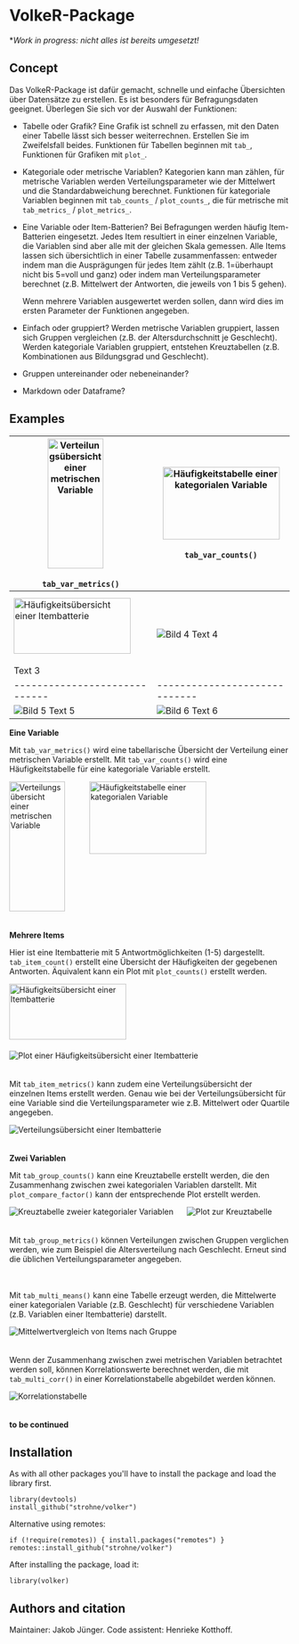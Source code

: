 # VolkeR-Package

**Work in progress: nicht alles ist bereits umgesetzt!*

## Concept

Das VolkeR-Package ist dafür gemacht, schnelle und einfache Übersichten über Datensätze zu erstellen. 
Es ist besonders für Befragungsdaten geeignet. Überlegen Sie sich vor der Auswahl der Funktionen:

- Tabelle oder Grafik? 
  Eine Grafik ist schnell zu erfassen, mit den Daten einer Tabelle lässt sich besser weiterrechnen. Erstellen Sie im Zweifelsfall beides.
  Funktionen für Tabellen beginnen mit `tab_`, Funktionen für Grafiken mit `plot_`.
  
- Kategoriale oder metrische Variablen? 
  Kategorien kann man zählen, für metrische Variablen werden Verteilungsparameter wie der Mittelwert und die Standardabweichung berechnet.
  Funktionen für kategoriale Variablen beginnen mit `tab_counts_` / `plot_counts_`, die für metrische mit `tab_metrics_` / `plot_metrics_`.
  
- Eine Variable oder Item-Batterien? 
  Bei Befragungen werden häufig Item-Batterien eingesetzt. Jedes Item resultiert in einer einzelnen Variable, die Variablen sind aber alle mit der gleichen Skala gemessen.
  Alle Items lassen sich übersichtlich in einer Tabelle zusammenfassen: entweder indem man die Ausprägungen für jedes Item zählt (z.B. 1=überhaupt nicht bis 5=voll und ganz) 
  oder indem man Verteilungsparameter berechnet (z.B. Mittelwert der Antworten, die jeweils von 1 bis 5 gehen).
  
  Wenn mehrere Variablen ausgewertet werden sollen, dann wird dies im ersten Parameter der Funktionen angegeben.
  
- Einfach oder gruppiert?
  Werden metrische Variablen gruppiert, lassen sich Gruppen vergleichen (z.B. der Altersdurchschnitt je Geschlecht).
  Werden kategoriale Variablen gruppiert, entstehen Kreuztabellen (z.B. Kombinationen aus Bildungsgrad und Geschlecht).

- Gruppen untereinander oder nebeneinander?

- Markdown oder Dataframe?


## Examples


|  <img src="plots/tab_var_metrics.png" alt="Verteilungsübersicht einer metrischen Variable" title="Verteilungsübersicht" width="100" height="233" style="margin-right: 20px; margin-bottom: 20px; vertical-align: top;"> `tab_var_metrics()` | <img src="plots/tab_var_counts.png" alt="Häufigkeitstabelle einer kategorialen Variable" title="Häufigkeitstabelle" width="210" height="130" style="margin-left: px; margin-bottom: 20px; vertical-align: top;"> `tab_var_counts()` |
|-----------------------------|-----------------------------|
| <img src="plots/tab_item_counts.png" alt="Häufigkeitsübersicht einer Itembatterie" title="Häufigkeitstabelle Items" width="210" height="100" style="margin-right: 20px; margin-top: 10px; margin-bottom: 20px; vertical-align: top;"> Text 3 | ![Bild 4](URL_Bild4) Text 4 |
|-----------------------------|-----------------------------|
| ![Bild 5](URL_Bild5) Text 5 | ![Bild 6](URL_Bild6) Text 6 |

**Eine Variable**

Mit `tab_var_metrics()` wird eine tabellarische Übersicht der Verteilung einer metrischen Variable erstellt. 
Mit `tab_var_counts()` wird eine Häufigkeitstabelle für eine kategoriale Variable erstellt. 

<img src="plots/tab_var_metrics.png" alt="Verteilungsübersicht einer metrischen Variable" title="Verteilungsübersicht" width="100" height="233" style="margin-right: 20px; margin-bottom: 20px; vertical-align: top;"> <img src="plots/tab_var_counts.png" alt="Häufigkeitstabelle einer kategorialen Variable" title="Häufigkeitstabelle" width="210" height="130" style="margin-left: 20px; margin-bottom: 20px; vertical-align: top;"> 

**Mehrere Items** 

Hier ist eine Itembatterie mit 5 Antwortmöglichkeiten (1-5) dargestellt. `tab_item_count()` erstellt eine Übersicht der Häufigkeiten der gegebenen Antworten. Äquivalent kann ein Plot mit `plot_counts()` erstellt werden. 

<img src="plots/tab_item_counts.png" alt="Häufigkeitsübersicht einer Itembatterie" title="Häufigkeitstabelle Items" width="210" height="100" style="margin-right: 20px; margin-bottom: 20px; vertical-align: top;"> 
<img src="plots/plot_counts.png" alt="Plot einer Häufigkeitsübersicht einer Itembatterie" title="Plot Häufigkeit von Items" width="" height="" style="margin-right: 20px; margin-bottom: 20px; vertical-align: top;">

Mit `tab_item_metrics()` kann zudem eine Verteilungsübersicht der einzelnen Items erstellt werden. Genau wie bei der Verteilungsübersicht für eine Variable sind die Verteilungsparameter wie z.B. Mittelwert oder Quartile angegeben. 

<img src="plots/tab_item_metrics.png" alt="Verteilungsübersicht einer Itembatterie" title="Verteilungsübersicht Itembatterie" width="" height="" style="margin-right: 20px; margin-bottom: 20px; vertical-align: top;">

**Zwei Variablen** 

Mit `tab_group_counts()` kann eine Kreuztabelle erstellt werden, die den Zusammenhang zwischen zwei kategorialen Variablen darstellt. Mit `plot_compare_factor()` kann der entsprechende Plot erstellt werden.

<img src="plots/tab_group_counts.png" alt="Kreuztabelle zweier kategorialer Variablen" title="Kreuztabelle" width="" height="" style="margin-right: 20px; margin-bottom: 20px; vertical-align: top;">
<img src="plots/plot_compare_factor.png" alt="Plot zur Kreuztabelle" title="Plot zur Kreuztabelle" width="" height="" style="margin-right: 20px; margin-bottom: 20px; vertical-align: top;">

Mit `tab_group_metrics()` können Verteilungen zwischen Gruppen verglichen werden, wie zum Beispiel die Altersverteilung nach Geschlecht. Erneut sind die üblichen Verteilungsparameter angegeben.

<img src="plots/tab_group_metrics.png" alt="" title="Verteilungsübersicht Gruppenvergleich" width="" height="" style="margin-right: 20px; margin-bottom: 20px; vertical-align: top;">

Mit `tab_multi_means()` kann eine Tabelle erzeugt werden, die Mittelwerte einer kategorialen Variable (z.B. Geschlecht) für verschiedene Variablen (z.B. Variablen einer Itembatterie) darstellt. 

<img src="plots/tab_multi_means.png" alt="Mittelwertvergleich von Items nach Gruppe" title="Mittelwertvergleich" width="" height="" style="margin-right: 20px; margin-bottom: 20px; vertical-align: top;">

Wenn der Zusammenhang zwischen zwei metrischen Variablen betrachtet werden soll, können Korrelationswerte berechnet werden, die mit `tab_multi_corr()` in einer Korrelationstabelle abgebildet werden können. 

<img src="plots/tab_multi_corr.png" alt="Korrelationstabelle" title="Korrelationstabelle" width="" height="" style="margin-right: 20px; margin-bottom: 20px; vertical-align: top;">

**to be continued** 

## Installation
As with all other packages you'll have to install the package and load the library first.

```
library(devtools)
install_github("strohne/volker")
```

Alternative using remotes:
```
if (!require(remotes)) { install.packages("remotes") }
remotes::install_github("strohne/volker")
```

After installing the package, load it:
```
library(volker)
```
  
  
## Authors and citation

Maintainer: Jakob Jünger. 
Code assistent: Henrieke Kotthoff.
